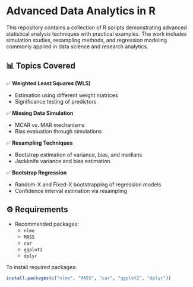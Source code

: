 # Advanced Data Analytics in R

This repository contains a collection of R scripts demonstrating advanced statistical analysis techniques with practical examples. The work includes simulation studies, resampling methods, and regression modeling commonly applied in data science and research analytics.

## 📊 Topics Covered

✅ **Weighted Least Squares (WLS)**  
- Estimation using different weight matrices  
- Significance testing of predictors  

✅ **Missing Data Simulation**
- MCAR vs. MAR mechanisms  
- Bias evaluation through simulations  

✅ **Resampling Techniques**
- Bootstrap estimation of variance, bias, and medians  
- Jackknife variance and bias estimation  

✅ **Bootstrap Regression**
- Random-X and Fixed-X bootstrapping of regression models  
- Confidence interval estimation via resampling  

## ⚙️ Requirements
- Recommended packages:
  - `nlme`
  - `MASS`
  - `car`
  - `ggplot2`
  - `dplyr`

To install required packages:

```r
install.packages(c("nlme", "MASS", "car", "ggplot2", "dplyr"))
